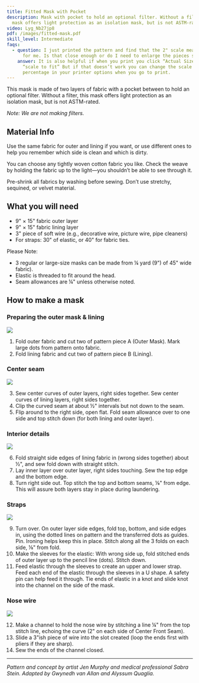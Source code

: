 ```yaml
---
title: Fitted Mask with Pocket
description: Mask with pocket to hold an optional filter. Without a filter, this
  mask offers light protection as an isolation mask, but is not ASTM-rated.
video: Lyg_Nb27jp8
pdf: /images/fitted-mask.pdf
skill_level: Intermediate
faqs:
  - question: I just printed the pattern and find that the 2" scale measures 1 ⅞"
      for me. Is that close enough or do I need to enlarge the pieces slightly?
    answer: It is also helpful if when you print you click “Actual Size” instead of
      “scale to fit” But if that doesn’t work you can change the scale
      percentage in your printer options when you go to print.
---
```


This mask is made of two layers of fabric with a pocket between to hold an optional filter. Without a filter, this mask offers light protection as an isolation mask, but is not ASTM-rated.

*Note: We are not making filters.*

## Material Info

Use the same fabric for outer and lining if you want, or use different ones to help you remember which side is clean and
which is dirty.

You can choose any tightly woven cotton fabric you like. Check the weave by holding the fabric up to the light—you shouldn’t
be able to see through it.

Pre-shrink all fabrics by washing before sewing. Don’t use stretchy, sequined, or velvet material.

## What you will need

* 9" × 15" fabric outer layer
* 9" × 15" fabric lining layer
* 3" piece of soft wire (e.g., decorative wire, picture wire, pipe cleaners)
* For straps: 30" of elastic, or 40" for fabric ties.

Please Note:

* 3 regular or large-size masks can be made from ¼ yard (9") of 45" wide fabric).
* Elastic is threaded to fit around the head.
* Seam allowances are ¼" unless otherwise noted.

## How to make a mask

### Preparing the outer mask & lining

![](/images/fitted-mask-1.png)

1. Fold outer fabric and cut two of pattern piece A (Outer Mask). Mark large dots from pattern onto fabric.
2. Fold lining fabric and cut two of pattern piece B (Lining).

### Center seam

![](/images/fitted-mask-2.png)

3. Sew center curves of outer layers, right sides together. Sew center curves of lining layers, right sides together. 
4.  Clip the curved seam at about ½" intervals but not down to the seam.
5.  Flip around to the right side, open flat. Fold seam allowance over to one side and top stitch down (for both lining and outer layer).

### Interior details

![](/images/fitted-mask-3.png)

6. Fold straight side edges of lining fabric in (wrong sides together) about ½", and sew fold down with straight stitch.
7. Lay inner layer over outer layer, right sides touching. Sew the top edge and the bottom edge.
8. Turn right side out. Top stitch the top and bottom seams, ⅛" from edge. This will assure both layers stay in place during laundering.

### Straps

![](/images/fitted-mask-4.png)

9. Turn over. On outer layer side edges, fold top, bottom, and side edges in, using the dotted lines on pattern and the transferred dots as guides. Pin. Ironing helps keep this in place. Stitch along all the 3 folds on each side, ⅛" from fold.
10. Make the sleeves for the elastic: With wrong side up, fold stitched ends of outer layer up to the pencil line (dots). Stitch down.
11. Feed elastic through the sleeves to create an upper and lower strap. Feed each end of the elastic through the sleeves in a
U shape. A safety pin can help feed it through. Tie ends of elastic in a knot and slide knot into the channel on the side of the mask.

### Nose wire

![](/images/fitted-mask-5.png)

12. Make a channel to hold the nose wire by stitching a line ¼" from the top stitch line, echoing the curve (2" on each side of Center Front Seam).
13. Slide a 3"ish piece of wire into the slot created (loop the ends first with pliers if they are sharp).
14. Sew the ends of the channel closed.

----

*Pattern and concept by artist Jen Murphy and medical professional Sabra Stein. Adapted by Gwynedh van Allan and Alyssum Quaglia.*

